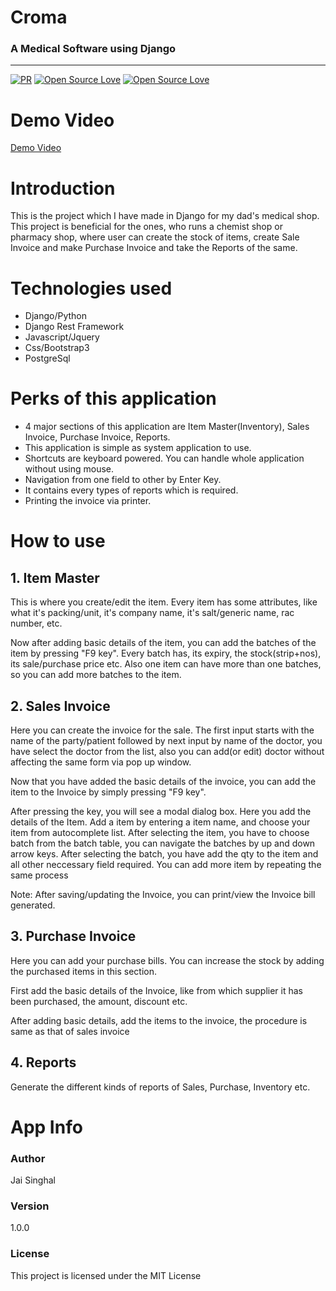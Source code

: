 

# **Croma**

### A Medical Software using Django
---

[![PR](https://img.shields.io/badge/PR-Welcome-blue.svg)](https://github.com/jai-singhal/croma)
[![Open Source Love](https://badges.frapsoft.com/os/mit/mit.svg?v=102)](https://github.com/jai-singhal/croma/blob/master/LICENSE)
[![Open Source Love](https://badges.frapsoft.com/os/v1/open-source.svg?v=102)](https://github.com/jai-singhal/croma/)

# Demo Video
[Demo Video](https://www.youtube.com/watch?v=x-Z_nmR70xk)

# Introduction

This is the project which I have made in Django for my dad's medical shop. This project is beneficial for the ones, who runs a chemist shop or pharmacy shop, where user can create the stock of items, create Sale Invoice and make Purchase Invoice and take the Reports of the same.

# Technologies used

- Django/Python
- Django Rest Framework
- Javascript/Jquery
- Css/Bootstrap3
- PostgreSql


# Perks of this application

- 4 major sections of this application are Item Master(Inventory), Sales Invoice, Purchase Invoice, Reports.
- This application is simple as system application to use.
- Shortcuts are keyboard powered. You can handle whole application without using mouse.
- Navigation from one field to other by Enter Key.
- It contains every types of reports which is required.
- Printing the invoice via printer.

# How to use

## 1. Item Master

This is where you create/edit the item. Every item has some attributes, like what it's packing/unit, it's company name, it's salt/generic name, rac number, etc.

Now after adding basic details of the item, you can add the batches of the item by pressing "F9 key". Every batch has, its expiry, the stock(strip+nos), its sale/purchase price etc. Also one item can have more than one batches, so you can add more batches to the item.


## 2. Sales Invoice

Here you can create the invoice for the sale. The first input starts with the name of the party/patient followed by next input by name of the doctor, you have select the doctor from the list, also you can add(or edit) doctor without affecting the same form via pop up window.

Now that you have added the basic details of the invoice, you can add the item to the Invoice by simply pressing "F9 key".

After pressing the key, you will see a modal dialog box. Here you add the details of the Item. Add a item by entering a item name, and choose your item from autocomplete list. After selecting the item, you have to choose batch from the batch table, you can navigate the batches by up and down arrow keys. After selecting the batch, you have add the qty to the item and all other neccessary field required. You can add more item by repeating the same process

Note: After saving/updating the Invoice, you can print/view the Invoice bill generated.


## 3. Purchase Invoice

Here you can add your purchase bills. You can increase the stock by adding the purchased items in this section.

First add the basic details of the Invoice, like from which supplier it has been purchased, the amount, discount etc.

After adding basic details, add the items to the invoice, the procedure is same as that of sales invoice


## 4. Reports

Generate the different kinds of reports of Sales, Purchase, Inventory etc.


# App Info
### Author
Jai Singhal

### Version
1.0.0

### License
This project is licensed under the MIT License
